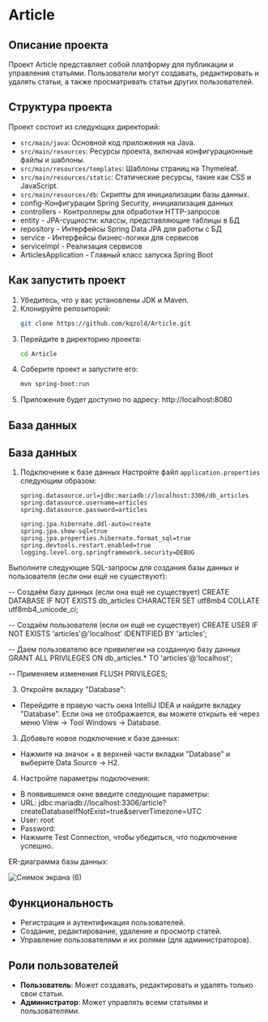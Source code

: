 # Article

## Описание проекта
Проект Article представляет собой платформу для публикации и управления статьями. Пользователи могут создавать, редактировать и удалять статьи, а также просматривать статьи других пользователей.

## Структура проекта
Проект состоит из следующих директорий:

- `src/main/java`: Основной код приложения на Java.
- `src/main/resources`: Ресурсы проекта, включая конфигурационные файлы и шаблоны.
- `src/main/resources/templates`: Шаблоны страниц на Thymeleaf.
- `src/main/resources/static`: Статические ресурсы, такие как CSS и JavaScript.
- `src/main/resources/db`: Скрипты для инициализации базы данных.
- config-Конфигурации Spring Security, инициализация данных
- controllers - Контроллеры для обработки HTTP-запросов
- entity - JPA-сущности: классы, представляющие таблицы в БД
- repository - Интерфейсы Spring Data JPA для работы с БД
- service - Интерфейсы бизнес-логики для сервисов
- serviceImpl - Реализация сервисов
- ArticlesApplication - Главный класс запуска Spring Boot

## Как запустить проект
1. Убедитесь, что у вас установлены JDK и Maven.
2. Клонируйте репозиторий:
    ```bash
    git clone https://github.com/kqzold/Article.git
    ```
3. Перейдите в директорию проекта:
    ```bash
    cd Article
    ```
4. Соберите проект и запустите его:
    ```bash
    mvn spring-boot:run
    ```
5. Приложение будет доступно по адресу:
http://localhost:8080


## База данных
## База данных
1. Подключение к базе данных
   Настройте файл `application.properties` следующим образом:
   ```properties
   spring.datasource.url=jdbc:mariadb://localhost:3306/db_articles
   spring.datasource.username=articles
   spring.datasource.password=articles

   spring.jpa.hibernate.ddl-auto=create
   spring.jpa.show-sql=true
   spring.jpa.properties.hibernate.format_sql=true
   spring.devtools.restart.enabled=true
   logging.level.org.springframework.security=DEBUG
   ```
Выполните следующие SQL-запросы для создания базы данных и пользователя (если они ещё не существуют):

-- Создаём базу данных (если она ещё не существует)
CREATE DATABASE IF NOT EXISTS db_articles 
    CHARACTER SET utf8mb4 
    COLLATE utf8mb4_unicode_ci;

-- Создаём пользователя (если он ещё не существует)
CREATE USER IF NOT EXISTS 'articles'@'localhost' IDENTIFIED BY 'articles';

-- Даем пользователю все привилегии на созданную базу данных
GRANT ALL PRIVILEGES ON db_articles.* TO 'articles'@'localhost';

-- Применяем изменения
FLUSH PRIVILEGES;

3. Откройте вкладку "Database":

- Перейдите в правую часть окна IntelliJ IDEA и найдите вкладку "Database". Если она не отображается, вы можете открыть её через меню View -> Tool Windows -> Database.

3. Добавьте новое подключение к базе данных:

- Нажмите на значок + в верхней части вкладки "Database" и выберите Data Source -> H2.

4. Настройте параметры подключения:

- В появившемся окне введите следующие параметры:
- URL: jdbc:mariadb://localhost:3306/article?createDatabaseIfNotExist=true&serverTimezone=UTC
- User: root
- Password: 
- Нажмите Test Connection, чтобы убедиться, что подключение успешно.

ER-диаграмма базы данных:

![Снимок экрана (6)](https://github.com/user-attachments/assets/20202200-1813-44d5-9caa-2546b2e33ce8)
## Функциональность
- Регистрация и аутентификация пользователей.
- Создание, редактирование, удаление и просмотр статей.
- Управление пользователями и их ролями (для администраторов).

## Роли пользователей
- **Пользователь**: Может создавать, редактировать и удалять только свои статьи.
- **Администратор**: Может управлять всеми статьями и пользователями.
